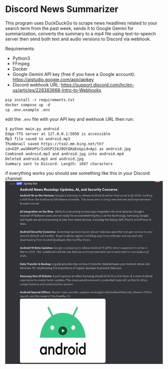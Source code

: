 # Discord News Summarizer
This program uses DuckDuckGo to scrape news headlines related to your search term from the past week, sends it to Google Gemini for summarization, converts the summary to a mp4 file using text-to-speech server then send both text and audio versions to Discord via webhook.

Requirements:
 - Python3
 - FFmpeg
 - Docker
 - Google Gemini API key (free if you have a Google account): https://aistudio.google.com/app/apikey
 - Discord webhook URL: https://support.discord.com/hc/en-us/articles/228383668-Intro-to-Webhooks

```
pip install -r requirements.txt
docker compose up -d
cp .env.example .env
```
edit the `.env` file with your API key and wekhook URL then run:
```
$ python main.py android
Edge-TTS server at 127.0.0.1:5050 is accessible
Mp3 file saved to android.mp3
Thumbnail saved https://tse2.mm.bing.net/th?id=OIP.wwSRKkPSrIvOSP2I6J0OtQHaEo&pid=Api as android.jpg
Combined android.mp3 and android.jpg into android.mp4
Deleted android.mp3 and android.jpg
Summary sent to Discord. Length: 1697 characters
```
if everything works you should see something like this in your Discord channel. ![screenshot](./screenshot.png)
